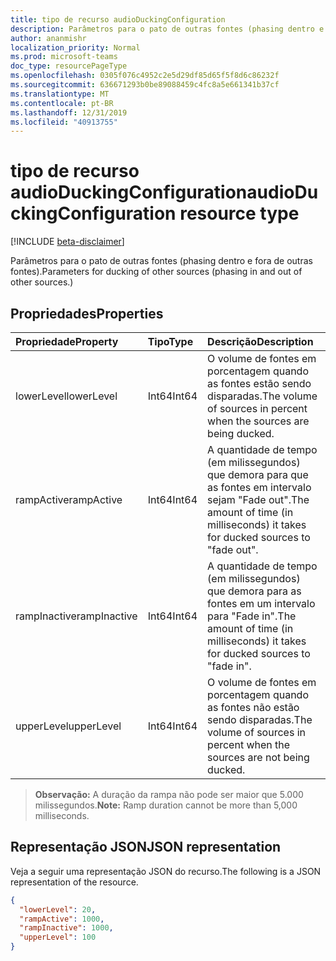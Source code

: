 ```yaml
---
title: tipo de recurso audioDuckingConfiguration
description: Parâmetros para o pato de outras fontes (phasing dentro e fora de outras fontes).
author: ananmishr
localization_priority: Normal
ms.prod: microsoft-teams
doc_type: resourcePageType
ms.openlocfilehash: 0305f076c4952c2e5d29df85d65f5f8d6c86232f
ms.sourcegitcommit: 636671293b0be89088459c4fc8a5e661341b37cf
ms.translationtype: MT
ms.contentlocale: pt-BR
ms.lasthandoff: 12/31/2019
ms.locfileid: "40913755"
---
```

# <a name="audioduckingconfiguration-resource-type"></a><span data-ttu-id="3bc7b-103">tipo de recurso audioDuckingConfiguration</span><span class="sxs-lookup"><span data-stu-id="3bc7b-103">audioDuckingConfiguration resource type</span></span>

[!INCLUDE [beta-disclaimer](../../includes/beta-disclaimer.md)]

<span data-ttu-id="3bc7b-104">Parâmetros para o pato de outras fontes (phasing dentro e fora de outras fontes).</span><span class="sxs-lookup"><span data-stu-id="3bc7b-104">Parameters for ducking of other sources (phasing in and out of other sources.)</span></span>

## <a name="properties"></a><span data-ttu-id="3bc7b-105">Propriedades</span><span class="sxs-lookup"><span data-stu-id="3bc7b-105">Properties</span></span>

| <span data-ttu-id="3bc7b-106">Propriedade</span><span class="sxs-lookup"><span data-stu-id="3bc7b-106">Property</span></span>      | <span data-ttu-id="3bc7b-107">Tipo</span><span class="sxs-lookup"><span data-stu-id="3bc7b-107">Type</span></span>     | <span data-ttu-id="3bc7b-108">Descrição</span><span class="sxs-lookup"><span data-stu-id="3bc7b-108">Description</span></span>                                                                     |
| :------------ | :------- | :-------------------------------------------------------------------------------|
| <span data-ttu-id="3bc7b-109">lowerLevel</span><span class="sxs-lookup"><span data-stu-id="3bc7b-109">lowerLevel</span></span>    | <span data-ttu-id="3bc7b-110">Int64</span><span class="sxs-lookup"><span data-stu-id="3bc7b-110">Int64</span></span>    | <span data-ttu-id="3bc7b-111">O volume de fontes em porcentagem quando as fontes estão sendo disparadas.</span><span class="sxs-lookup"><span data-stu-id="3bc7b-111">The volume of sources in percent when the sources are being ducked.</span></span>             |
| <span data-ttu-id="3bc7b-112">rampActive</span><span class="sxs-lookup"><span data-stu-id="3bc7b-112">rampActive</span></span>    | <span data-ttu-id="3bc7b-113">Int64</span><span class="sxs-lookup"><span data-stu-id="3bc7b-113">Int64</span></span>    | <span data-ttu-id="3bc7b-114">A quantidade de tempo (em milissegundos) que demora para que as fontes em intervalo sejam "Fade out".</span><span class="sxs-lookup"><span data-stu-id="3bc7b-114">The amount of time (in milliseconds) it takes for ducked sources to "fade out".</span></span> |
| <span data-ttu-id="3bc7b-115">rampInactive</span><span class="sxs-lookup"><span data-stu-id="3bc7b-115">rampInactive</span></span>  | <span data-ttu-id="3bc7b-116">Int64</span><span class="sxs-lookup"><span data-stu-id="3bc7b-116">Int64</span></span>    | <span data-ttu-id="3bc7b-117">A quantidade de tempo (em milissegundos) que demora para as fontes em um intervalo para "Fade in".</span><span class="sxs-lookup"><span data-stu-id="3bc7b-117">The amount of time (in milliseconds) it takes for ducked sources to "fade in".</span></span>  |
| <span data-ttu-id="3bc7b-118">upperLevel</span><span class="sxs-lookup"><span data-stu-id="3bc7b-118">upperLevel</span></span>    | <span data-ttu-id="3bc7b-119">Int64</span><span class="sxs-lookup"><span data-stu-id="3bc7b-119">Int64</span></span>    | <span data-ttu-id="3bc7b-120">O volume de fontes em porcentagem quando as fontes não estão sendo disparadas.</span><span class="sxs-lookup"><span data-stu-id="3bc7b-120">The volume of sources in percent when the sources are not being ducked.</span></span>         |

> <span data-ttu-id="3bc7b-121">**Observação:** A duração da rampa não pode ser maior que 5.000 milissegundos.</span><span class="sxs-lookup"><span data-stu-id="3bc7b-121">**Note:** Ramp duration cannot be more than 5,000 milliseconds.</span></span>

## <a name="json-representation"></a><span data-ttu-id="3bc7b-122">Representação JSON</span><span class="sxs-lookup"><span data-stu-id="3bc7b-122">JSON representation</span></span>

<span data-ttu-id="3bc7b-123">Veja a seguir uma representação JSON do recurso.</span><span class="sxs-lookup"><span data-stu-id="3bc7b-123">The following is a JSON representation of the resource.</span></span>

<!-- {
  "blockType": "resource",
  "optionalProperties": [

  ],
  "@odata.type": "microsoft.graph.audioDuckingConfiguration"
}-->
```json
{
  "lowerLevel": 20,
  "rampActive": 1000,
  "rampInactive": 1000,
  "upperLevel": 100
}
```
<!-- uuid: 8fcb5dbc-d5aa-4681-8e31-b001d5168d79
2015-10-25 14:57:30 UTC -->
<!--
{
  "type": "#page.annotation",
  "description": "audioDuckingConfiguration resource",
  "keywords": "",
  "section": "documentation",
  "tocPath": "",
  "suppressions": []
}
-->

